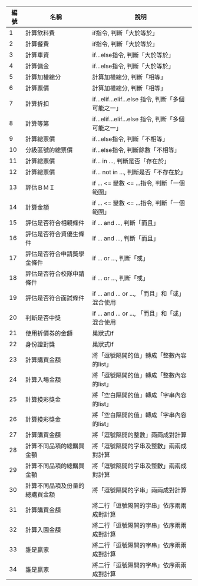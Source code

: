 |編號 | 名稱 | 說明  |
|-----|--------|-----------|
| 1   |計算飲料費 | if指令, 判斷「大於等於」     |
| 2   |計算餐費 | if指令, 判斷「大於等於」    |
| 3   |計算車資 | if...else指令, 判斷「大於等於」    |
| 4   |計算傭金 | if...else指令, 判斷「大於等於」   |
| 5   |計算加權總分 |計算加權總分, 判斷「相等」   |
| 6   |計算票價 | 計算加權總分, 判斷「相等」   |
| 7   |計算折扣 | if...elif...elif...else 指令, 判斷「多個可能之一」    |
| 8   |計算等第 | if...elif...elif...else 指令, 判斷「多個可能之一」    |
| 9   |計算總票價 | if...else指令, 判斷「不相等」   |
| 10   |分級區號的總票價 | if...else指令, 判斷餘數「不相等」     |
| 11   |計算總票價 | if... in ..., 判斷是否「存在於」    |
| 12   |計算總票價 | if... not in ..., 判斷是否「不存在於」     |
| 13   |評估ＢＭＩ | if ... <= 變數 <= ...指令, 判斷「一個範圍」    |
| 14   |計算金額 |  if ... <= 變數 <= ...指令, 判斷「一個範圍」   |
| 15   |評估是否符合相親條件 |  if ... and ..., 判斷「而且」   |
| 16   |評估是否符合資優生條件 |  if ... and ..., 判斷「而且」   |
| 17   |評估是否符合申請獎學金條件 |  if ... or ..., 判斷「或」   |
| 18   |評估是否符合校隊申請條件 |  if ... or ..., 判斷「或」   |
| 19   |評估是否符合面試條件 |   if ... and ... or ..., 「而且」和「或」混合使用   |
| 20   |判斷是否中獎 |  if ... and ... or ..., 「而且」和「或」混合使用   |
| 21   |使用折價券的金額 |  巢狀式if   |
| 22   |身份證對獎 |  巢狀式if   |
| 23   |計算購買金額 |  將「逗號隔開的值」轉成「整數內容的list」   |
| 24   |計算入場金額 |  將「逗號隔開的值」轉成「整數內容的list」   |
| 25   |計算摸彩獎金 |  將「空白隔開的值」轉成「字串內容的list」   |
| 26   |計算摸彩獎金 |  將「空白隔開的值」轉成「字串內容的list」  |
| 27   |計算購買金額 |  將「逗號隔開的整數」兩兩成對計算  |
| 28   |計算不同品項的總購買金額 |  將「逗號隔開的字串及整數」兩兩成對計算  |
| 29   |計算不同品項的總購買金額 |  將「逗號隔開的字串及整數」兩兩成對計算  |
| 30   |計算不同品項及份量的總購買金額 |  將「逗號隔開的字串」兩兩成對計算  |
| 31   |計算購買金額 |  將二行「逗號隔開的字串」依序兩兩成對計算  |
| 32   |計算入園金額 |  將二行「逗號隔開的字串」依序兩兩成對計算  |
| 33   |誰是贏家 |  將二行「逗號隔開的字串」依序兩兩成對計算  |
| 34   |誰是贏家 |  將二行「逗號隔開的字串」依序兩兩成對計算  |
